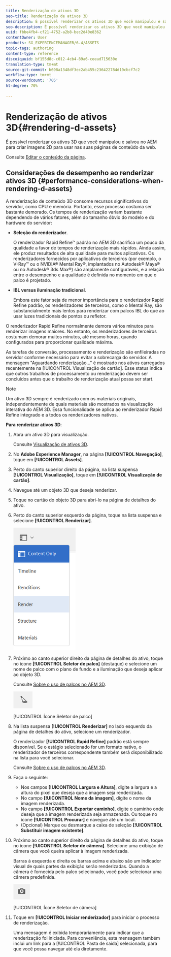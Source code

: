 ```yaml
---
title: Renderização de ativos 3D
seo-title: Renderização de ativos 3D
description: É possível renderizar os ativos 3D que você manipulou e salvou no AEM para criar imagens 2D para usar nas suas páginas de conteúdo da web.
seo-description: É possível renderizar os ativos 3D que você manipulou e salvou no AEM para criar imagens 2D para usar nas suas páginas de conteúdo da web.
uuid: fbbe4fb4-cf21-4752-a2b8-bec2d40e8362
contentOwner: User
products: SG_EXPERIENCEMANAGER/6.4/ASSETS
topic-tags: authoring
content-type: reference
discoiquuid: bf155d8c-c012-4cb4-89a6-ceead715630e
translation-type: tm+mt
source-git-commit: b698a1348df3ec2ab455c236422784d10cbcf7c2
workflow-type: tm+mt
source-wordcount: '705'
ht-degree: 70%

---
```



# Renderização de ativos 3D{#rendering-d-assets}

É possível renderizar os ativos 3D que você manipulou e salvou no AEM para criar imagens 2D para usar nas suas páginas de conteúdo da web.

Consulte [Editar o conteúdo da página](/help/sites-authoring/qg-page-authoring.md#editing-your-page-content).

## Considerações de desempenho ao renderizar ativos 3D {#performance-considerations-when-rendering-d-assets}

A renderização de conteúdo 3D consome recursos significativos do servidor, como CPU e memória. Portanto, esse processo costuma ser bastante demorado. Os tempos de renderização variam bastante dependendo de vários fatores, além do tamanho óbvio do modelo e do hardware do servidor:

* **Seleção do renderizador**.

   O renderizador Rapid Refine™ padrão no AEM 3D sacrifica um pouco da qualidade a favor de tempos de renderização mais rápidos. Ainda assim, ele produz resultados de alta qualidade para muitos aplicativos. Os renderizadores fornecidos por aplicativos de terceiros (por exemplo, o V-Ray™ ou o NVIDIA® Mental Ray®, implantados no Autodesk® Maya® ou no Autodesk® 3ds Max®) são amplamente configuráveis, e a relação entre o desempenho e a qualidade é definida no momento em que o palco é projetado.

* **IBL versus iluminação tradicional**.

   Embora este fator seja de menor importância para o renderizador Rapid Refine padrão, os renderizadores de terceiros, como o Mental Ray, são substancialmente mais lentos para renderizar com palcos IBL do que ao usar luzes tradicionais de pontos ou refletor.

O renderizador Rapid Refine normalmente demora vários minutos para renderizar imagens maiores. No entanto, os renderizadores de terceiros costumam demorar muitos minutos, até mesmo horas, quando configurados para proporcionar qualidade máxima.

As tarefas de conversão, processamento e renderização são enfileiradas no servidor conforme necessário para evitar a sobrecarga do servidor. A mensagem &quot;Aguardando renderização...&quot; é mostrado nos ativos carregados recentemente na [!UICONTROL Visualização de cartão]. Esse status indica que outros trabalhos de processamento ou renderização devem ser concluídos antes que o trabalho de renderização atual possa ser start.

>[!NOTE]
>
>Um ativo 3D sempre é renderizado com os materiais originais, independentemente de quais materiais são mostrados na visualização interativa do AEM 3D. Essa funcionalidade se aplica ao renderizador Rapid Refine integrado e a todos os renderizadores nativos.

**Para renderizar ativos 3D**:

1. Abra um ativo 3D para visualização.

   Consulte [Visualização de ativos 3D](/help/sites-classic-ui-authoring/classicui-view-3d-assets.md).

1. No **Adobe Experience Manager**, na página **[!UICONTROL Navegação]**, toque em **[!UICONTROL Assets]**.
1. Perto do canto superior direito da página, na lista suspensa **[!UICONTROL Visualização]**, toque em **[!UICONTROL Visualização de cartão]**.
1. Navegue até um objeto 3D que deseja renderizar.

1. Toque no cartão do objeto 3D para abri-lo na página de detalhes do ativo.
1. Perto do canto superior esquerdo da página, toque na lista suspensa e selecione **[!UICONTROL Renderizar]**.

   ![chlimage_1-13](assets/chlimage_1-13.png)

1. Próximo ao canto superior direito da página de detalhes do ativo, toque no ícone **[!UICONTROL Seletor de palco]** (destaque) e selecione um nome de palco com o plano de fundo e a iluminação que deseja aplicar ao objeto 3D.

   Consulte [Sobre o uso de palcos no AEM 3D](/help/sites-classic-ui-authoring/classicui-stages-aem3d.md).

   ![chlimage_1-14](assets/chlimage_1-14.png)

   [!UICONTROL Ícone Seletor de palco]

1. Na lista suspensa **[!UICONTROL Renderizar]** no lado esquerdo da página de detalhes do ativo, selecione um renderizador.

   O renderizador **[!UICONTROL Rapid Refine]** padrão está sempre disponível. Se o estágio selecionado for um formato nativo, o renderizador de terceiros correspondente também será disponibilizado na lista para você selecionar.

   Consulte [Sobre o uso de palcos no AEM 3D](/help/sites-classic-ui-authoring/classicui-stages-aem3d.md).

1. Faça o seguinte:

   * Nos campos **[!UICONTROL Largura e Altura]**, digite a largura e a altura do pixel que deseja que a imagem seja renderizada.
   * No campo **[!UICONTROL Nome da imagem]**, digite o nome da imagem renderizada.
   * No campo **[!UICONTROL Exportar caminho]**, digite o caminho onde deseja que a imagem renderizada seja armazenada. Ou toque no ícone **[!UICONTROL Procurar]** e navegue até um local.
   * (Opcional) Marque ou desmarque a caixa de seleção **[!UICONTROL Substituir imagem existente]**.

1. Próximo ao canto superior direito da página de detalhes do ativo, toque no ícone **[!UICONTROL Seletor de câmera]**. Selecione uma exibição de câmera que você queira aplicar à imagem renderizada.

   Barras à esquerda e direita ou barras acima e abaixo são um indicador visual de quais partes da exibição serão renderizadas. Quando a câmera é fornecida pelo palco selecionado, você pode selecionar uma câmera predefinida.

   ![chlimage_1-15](assets/chlimage_1-15.png)

   [!UICONTROL Ícone Seletor de câmera]

1. Toque em **[!UICONTROL Iniciar renderizador]** para iniciar o processo de renderização.

   Uma mensagem é exibida temporariamente para indicar que a renderização foi iniciada. Para conveniência, esta mensagem também inclui um link para a [!UICONTROL Pasta de saída] selecionada, para que você possa navegar até ela diretamente.

